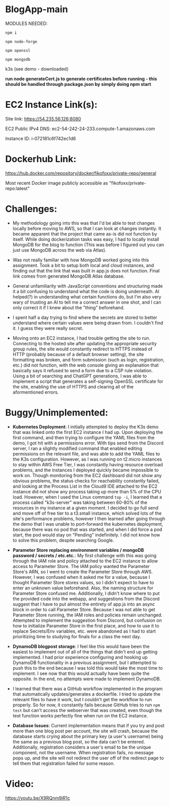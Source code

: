 # BlogApp-main

MODULES NEEDED:

```
npm i

npm node-forge

npm openssl

npm mongodb

```

k3s (see demo - downloaded)

__**run node generateCert.js to generate certificates before running - this should be handled through package.json by simply doing npm start**__

# EC2 Instance Link(s):

Site link: https://54.235.56.126:8080

EC2 Public IPv4 DNS: ec2-54-242-24-233.compute-1.amazonaws.com

Instance ID: i-072181c6f742ec1d6

# Dockerhub Link:

https://hub.docker.com/repository/docker/fikofoxx/private-repo/general

Most recent Docker image publicly accessible as "fikofoxx/private-repo:latest"

# Challenges:

- My methodology going into this was that I'd be able to test changes locally before moving to AWS, so that I can look at changes instantly. It became apparent that the project that came as-is did not function by itself. While doing dockerization tasks was easy, I had to locally install MongoDB for the blog to function (This was before I figured out you can just use MongoDB across the web via Atlas).

- Was not really familiar with how MongoDB worked going into this assignment. Took a bit to setup both local and cloud instances, and finding out that the link that was built in app.js does not function. Final link comes from generated MongoDB Atlas database.

- General unfamiliarity with JavaScript conventions and structuring made it a bit confusing to understand what the code is doing underneath. AI helped(?) in understanding what certain functions do, but I'm also very wary of trusting an AI to tell me a correct answer in one shot, and I can only correct it if I knew about the "thing" beforehand.

- I spent half a day trying to find where the secrets are stored to better understand where certain values were being drawn from. I couldn't find it. I guess they were really secret.

- Moving onto an EC2 instance, I had trouble getting the site to run. Connecting to the hosted site after updating the appropriate security group rules, the site would constantly redirect to HTTPS instead of HTTP (probably because of a default browser setting), the site formatting was broken, and form submission (such as login, registration, etc.) did not function, with the web console giving an explanation that basically says it refused to send a form due to a CSP rule violation. Using a bit of searching and ChatGPT generations, I was able to implement a script that generates a self-signing OpenSSL certificate for the site, enabling the use of HTTPS and clearing all of the aformentioned errors.

# Buggy/Unimplemented:

- **Kubernetes Deployment**: I initially attempted to deploy the K3s demo that was linked onto the first EC2 instance I had up. Upon deploying the first command, and then trying to configure the YAML files from the demo, I got hit with a permissions error. With tips send from the Discord server, I ran a slightly modified command that enabled editing permissions on the relevant file, and was able to add the YAML files to the K3s configuration. However, as I was running on t2.micro instances to stay within AWS Free Tier, I was constantly having resource overload problems, and the instances I deployed quickly became impossible to work on. Though monitoring from the EC2 dashboard did not show any obvious problems, the status checks for reachability constantly failed, and looking at the Process List in the Cloud9 IDE attached to the EC2 instance did not show any process taking up more than 5% of the CPU load. However, when I used the Linux command `top -i`, I learned that a process called "k3s-server" was taking between 60-80% of the resources in my instance at a given moment. I decided to go full send and move off of free tier to a t3.small instance, which solved lots of the site's performance problems, however I then learned after going through the demo that I was unable to port-forward the kubernetes deployment, because there was no pod that was started, and when I did force a pod start, the pod would stay on "Pending" indefinitely. I did not know how to solve this problem, despite searching Google.

- **Parameter Store replacing environment variables / mongoDB password / secrets / etc.etc.**: My first challenge with this was going through the IAM role and policy attached to the EC2 instance to allow access to Parameter Store. The IAM policy wanted the Parameter Store's ARN, so I went to create the Parameter Store through AWS. However, I was confused when it asked me for a value, because I thought Parameter Store stores values, so I didn't expect to have to enter an unknown value beforehand. Also, the naming structure for Parameter Store confused me. Additionally, I didn't know where to put the provided code into the webapp, and suggestions from the Discord suggest that I have to put almost the entirety of app.js into an async block in order to call Parameter Store. Because I was not able to get Parameter Store running, the IAM roles and policies remain unchanged. Attempted to implement the suggestion from Discord, but confusion on how to initialize Parameter Store in the first place, and how to use it to replace Secrets/Env variables, etc. were abandoned as I had to start prioritizing time to studying for finals for a class the next day.

- **DynamoDB blogpost storage**: I feel like this would have been the easiest to implement out of all of the things that didn't end up getting implemented. I had prior experience configuring and hooking up DynamoDB functionality in a previous assignment, but I attempted to push this to the end because I was told this would take the most time to implement. I see now that this would actually have been quite the opposite. In the end, no attempts were made to implement DynamoDB.

- I learned that there was a GitHub workflow implemented in the program that automatically updates/generates a dockerfile. I tried to update the relevant files to have it work, but I couldn't get the workflow to run properly. So for now, it constantly fails because GitHub tries to run `npm test` but can't access the webserver that was created, even though the test function works perfectly fine when run on the EC2 instance.

- **Database Issues**: Current implementation means that if you try and post more than one blog post per account, the site will crash, because the database starts crying about the primary key (a user's username) being the same as a previous blog post, so the data can't be entered. Additionally, registration considers a user's email to be the unique component, not the username. When registration fails, no message pops up, and the site will not redirect the user off of the redirect page to tell them that registration failed for some reason.

# Video:

https://youtu.be/X9RQnm9jR1c